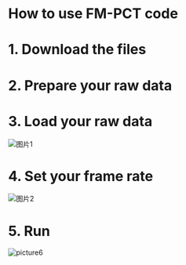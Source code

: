 # How to use FM-PCT code

# 1. Download the files
# 2. Prepare your raw data
# 3. Load your raw data

![图片1](https://github.com/Pengfei0705/FM_PCT_code/assets/147443701/d039890b-7cff-46ec-8d99-a187170fab48)

# 4. Set your frame rate

![图片2](https://github.com/Pengfei0705/FM_PCT_code/assets/147443701/dd0f5048-ed68-4d80-aad7-07cfe5aee517)

# 5. Run

![picture6](https://github.com/Pengfei0705/FM_PCT_code/assets/147443701/6b0355cc-4e4f-416d-9a94-aadd4a7fbd93)
